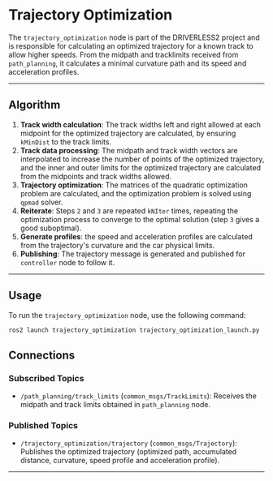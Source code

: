 # Trajectory Optimization  

The `trajectory_optimization` node is part of the DRIVERLESS2 project and is responsible for calculating an optimized trajectory for a known track to allow higher speeds. From the midpath and tracklimits received from `path_planning`, it calculates a minimal curvature path and its speed and acceleration profiles.

---

## Algorithm  

1. **Track width calculation**: The track widths left and right allowed at each midpoint for the optimized trajectory are calculated, by ensuring `kMinDist` to the track limits.
2. **Track data processing**: The midpath and track width vectors are interpolated to increase the number of points of the optimized trajectory, and the inner and outer limits for the optimized trajectory are calculated from the midpoints and track widths allowed.
3. **Trajectory optimization**: The matrices of the quadratic optimization problem are calculated, and the optimization problem is solved using `qpmad` solver.
4. **Reiterate**: Steps `2` and `3` are repeated `kNIter` times, repeating the optimization process to converge to the optimal solution (step `3` gives a good suboptimal).
5. **Generate profiles**: the speed and acceleration profiles are calculated from the trajectory's curvature and the car physical limits.
6. **Publishing**: The trajectory message is generated and published for `controller` node to follow it.

---

## Usage  

To run the `trajectory_optimization` node, use the following command:  

```bash  
ros2 launch trajectory_optimization trajectory_optimization_launch.py  
```  

## Connections  

### Subscribed Topics  

- `/path_planning/track_limits` (`common_msgs/TrackLimits`): Receives the midpath and track limits obtained in `path_planning` node.

### Published Topics  

- `/trajectory_optimization/trajectory` (`common_msgs/Trajectory`): Publishes the optimized trajectory (optimized path, accumulated distance, curvature, speed profile and acceleration profile).

---  